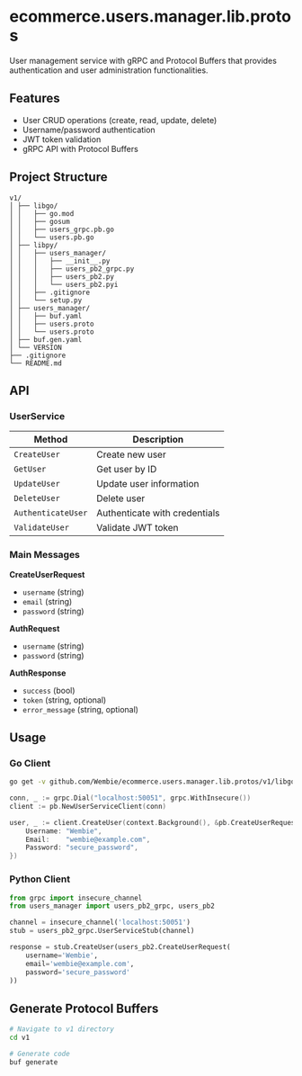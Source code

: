 # ecommerce.users.manager.lib.protos

User management service with gRPC and Protocol Buffers that provides authentication and user administration functionalities.

## Features

- User CRUD operations (create, read, update, delete)
- Username/password authentication
- JWT token validation
- gRPC API with Protocol Buffers

## Project Structure

```
v1/
│ ├── libgo/
│ │   ├── go.mod
│ │   ├── gosum
│ │   ├── users_grpc.pb.go
│ │   └── users.pb.go
│ ├── libpy/
│ │   ├── users_manager/
│ │   │   ├── __init__.py
│ │   │   ├── users_pb2_grpc.py
│ │   │   ├── users_pb2.py
│ │   │   └── users_pb2.pyi
│ │   ├── .gitignore
│ │   └── setup.py
│ ├── users_manager/
│ │   ├── buf.yaml
│ │   ├── users.proto
│ │   └── users.proto
│ ├── buf.gen.yaml
│ └── VERSION
├── .gitignore
└── README.md
```

## API

### UserService

| Method | Description |
|--------|-------------|
| `CreateUser` | Create new user |
| `GetUser` | Get user by ID |
| `UpdateUser` | Update user information |
| `DeleteUser` | Delete user |
| `AuthenticateUser` | Authenticate with credentials |
| `ValidateUser` | Validate JWT token |

### Main Messages

**CreateUserRequest**
- `username` (string)
- `email` (string) 
- `password` (string)

**AuthRequest**
- `username` (string)
- `password` (string)

**AuthResponse**
- `success` (bool)
- `token` (string, optional)
- `error_message` (string, optional)

## Usage

### Go Client
```bash
go get -v github.com/Wembie/ecommerce.users.manager.lib.protos/v1/libgo
```

```go
conn, _ := grpc.Dial("localhost:50051", grpc.WithInsecure())
client := pb.NewUserServiceClient(conn)

user, _ := client.CreateUser(context.Background(), &pb.CreateUserRequest{
    Username: "Wembie",
    Email:    "wembie@example.com",
    Password: "secure_password",
})
```

### Python Client
```python
from grpc import insecure_channel
from users_manager import users_pb2_grpc, users_pb2

channel = insecure_channel('localhost:50051')
stub = users_pb2_grpc.UserServiceStub(channel)

response = stub.CreateUser(users_pb2.CreateUserRequest(
    username='Wembie',
    email='wembie@example.com',
    password='secure_password'
))
```

## Generate Protocol Buffers

```bash
# Navigate to v1 directory
cd v1

# Generate code
buf generate
```
